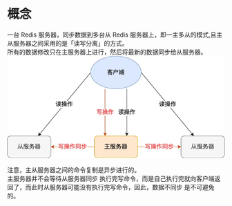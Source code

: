 # 概念
一台 Redis 服务器，同步数据到多台从 Redis 服务器上，即一主多从的模式,且主从服务器之间采用的是「读写分离」的方式。       
所有的数据修改只在主服务器上进行，然后将最新的数据同步给从服务器。
![alt text](image-1.png)

注意，主从服务器之间的命令复制是异步进行的。        
主服务器并不会等待从服务器同步 执行完写命令，而是自己执行完就向客户端返回了，而此时从服务器可能没有执行完写命令，因此，数据不同步 是不可避免的。        

